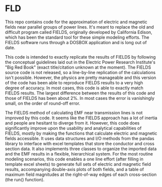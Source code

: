 # FLD

This repo contains code for the approximation of electric and magnetic fields
near parallel groups of power lines. It's meant to replace the old and
difficult program called FIELDS, originally developed by California
Edison, which has been the standard tool for these simple modeling efforts.
The FIELDS software runs through a DOSBOX application and is long out of date.

This code is intended to exactly replicate the results of FIELDS by following
the conceptual guidelines laid out in the Electric Power Research Institute's
"Big Red Book" (exact title/citation unknown at the moment). The FIELDS source
code is not released, so a line-by-line replication of the calculations isn't
possible. However, the physics are pretty manageable and this version of
the code has been able to reproduce FIELDS results to a very high degree of
accuracy. In most cases, this code is able to exactly match FIELDS results.
The largest difference between the results of this code and those of
FIELDS has been about 2%. In most cases the error is vanishingly small,
on the order of round-off error.

The FIELDS method of calculating EMF near transmission lines is not improved by
this code. It seems like the FIELDS approach has a lot of inertia and people
are hesitant to diverge from it. However, this code does significantly improve
upon the usability and analytical capabilities of FIELDS, mostly by making the
functions that calculate electric and magnetic fields accessible. It uses data
structures and I/O methods from the pandas library to interface with excel
templates that store the conductor and cross section data. It also implements
three classes to organize the imported data and the EMF results in a flexible,
hierarchical system. For the most routine modeling scenarios, this code enables
a one line effort (after filling in template excel sheets) to generate full sets
of electric and magnetic field results, accompanying double-axis plots of both
fields, and a table of maximum field magnitudes at the right-of-way edges of
each cross-section (the run() function).
